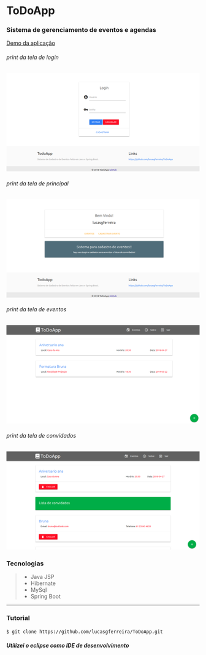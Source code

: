 

# ToDoApp
### Sistema de gerenciamento de eventos e agendas
[Demo da aplicação](https://todoapp-lucasgferreira.herokuapp.com/)
###### print da tela de login
![print da tela do sistema](https://raw.githubusercontent.com/lucasgferreira/ToDoApp/master/screen/login.png)

###### print da tela de principal
![print da tela do principal](https://raw.githubusercontent.com/lucasgferreira/ToDoApp/master/screen/home.png)

###### print da tela de eventos
![print da tela de eventos](https://raw.githubusercontent.com/lucasgferreira/ToDoApp/master/screen/eventos.png)

###### print da tela de convidados
![print da tela de convidados](https://raw.githubusercontent.com/lucasgferreira/ToDoApp/master/screen/convidados.png)

### Tecnologias
  
>  - Java JSP 
>  - Hibernate
>  - MySql
>  - Spring Boot
----------
### Tutorial

```sh
$ git clone https://github.com/lucasgferreira/ToDoApp.git
```

##### Utilizei o eclipse como IDE de desenvolvimento
